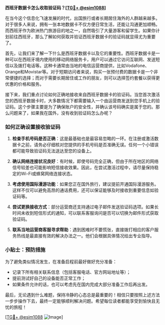 **西班牙数据卡怎么收取验证码？[[TG💪+ @esim1088](https://t.me/s/esim1088)]**

在当今这个信息化飞速发展的时代，出国旅行或者长期居住海外的人群越来越多。对于很多人来说，拥有一张本地数据卡不仅方便日常生活，还能让沟通更加顺畅。而西班牙作为欧洲热门旅游目的地之一，自然吸引了大量游客和留学生。如果你计划前往西班牙，那么了解如何获取并验证西班牙数据卡的验证码就显得尤为重要了。

首先，让我们来了解一下什么是西班牙数据卡以及它的重要性。西班牙数据卡是一种可以在西班牙境内使用的移动网络服务卡，用户可以通过它访问互联网、发送短信以及拨打电话等。这种卡通常由当地的电信运营商提供，比如Vodafone、Orange和Movistar等。对于短期访问者来说，购买一张预付费的数据卡是一个非常便捷的选择；而对于需要长期居住或工作的朋友，则可以选择签约套餐以获得更优惠的价格和服务。

接下来，我们重点讨论如何正确地接收来自西班牙数据卡的验证码。当您首次激活您的西班牙数据卡时，大多数情况下都需要输入一个由运营商发送到您手机上的验证码。这个步骤主要是为了确保账户的安全性，并确认该号码确实是属于您的。那么问题来了，如果我在国外，没有收到验证码怎么办呢？

### 如何正确设置接收验证码

1. **检查手机号码是否正确**：这是最基础也是最容易忽略的一环。在注册或激活数据卡之前，请务必仔细核对您提供的手机号码是否准确无误。任何一个小错误都可能导致验证码无法送达至您的设备上。

2. **确认网络连接状况良好**：有时候，即使号码完全正确，但由于所在地区的网络信号较差也可能影响短信接收效果。因此，在尝试激活过程中，请尽量保持稳定的Wi-Fi或蜂窝网络连接状态。

3. **考虑使用国际漫游功能**：如果您正在国外旅行，建议提前开通国际漫游服务。这样不仅可以避免高昂的通话费用，还可以保证能够及时接收到重要信息如验证码等。

4. **尝试更换接收方式**：部分运营商还支持通过电子邮件发送验证码选项。如果长时间未收到短信形式的通知，可以联系客服询问是否可以切换为邮件形式获取验证码。

5. **联系当地运营商客服寻求帮助**：遇到困难时不要慌张，直接拨打相应的客户服务热线是最直接有效的解决办法之一。他们会根据具体情况给出专业指导。

### 小贴士：预防措施

为了避免类似情况发生，在准备启程前最好做好充分准备：
- 记录下所有相关联系信息（包括客服电话、官方网站地址等）；
- 提前测试好自己的设备能否正常工作；
- 如果条件允许的话，也可以考虑先在国内完成大部分准备工作后再出发。

最后，无论遇到什么难题，保持冷静的心态总是最重要的！相信只要按照上述方法一步步操作下去，最终一定能够顺利解决问题。希望每位读者都能享受到愉快且无忧的旅程！

[[TG💪+ @esim1088](https://t.me/s/esim1088) ![Image](https://i.postimg.cc/4NQfJmqS/Snipaste-2025-05-13-00-14-12.png)]
